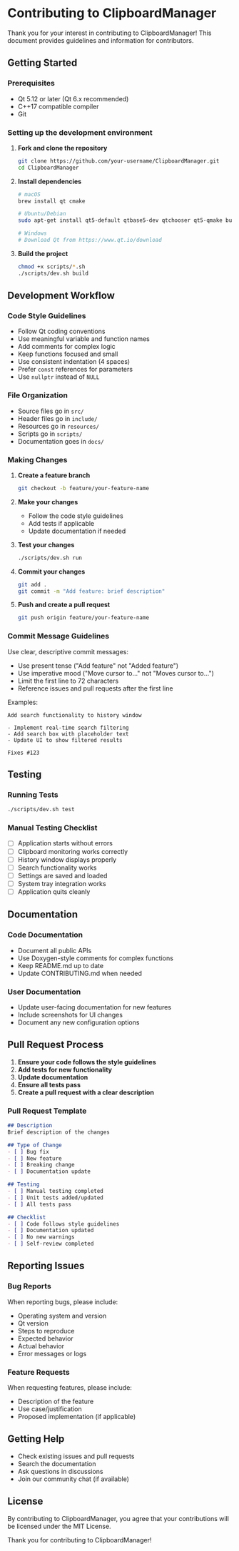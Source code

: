 # Contributing to ClipboardManager

Thank you for your interest in contributing to ClipboardManager! This document provides guidelines and information for contributors.

## Getting Started

### Prerequisites
- Qt 5.12 or later (Qt 6.x recommended)
- C++17 compatible compiler
- Git

### Setting up the development environment

1. **Fork and clone the repository**
   ```bash
   git clone https://github.com/your-username/ClipboardManager.git
   cd ClipboardManager
   ```

2. **Install dependencies**
   ```bash
   # macOS
   brew install qt cmake
   
   # Ubuntu/Debian
   sudo apt-get install qt5-default qtbase5-dev qtchooser qt5-qmake build-essential cmake
   
   # Windows
   # Download Qt from https://www.qt.io/download
   ```

3. **Build the project**
   ```bash
   chmod +x scripts/*.sh
   ./scripts/dev.sh build
   ```

## Development Workflow

### Code Style Guidelines

- Follow Qt coding conventions
- Use meaningful variable and function names
- Add comments for complex logic
- Keep functions focused and small
- Use consistent indentation (4 spaces)
- Prefer `const` references for parameters
- Use `nullptr` instead of `NULL`

### File Organization

- Source files go in `src/`
- Header files go in `include/`
- Resources go in `resources/`
- Scripts go in `scripts/`
- Documentation goes in `docs/`

### Making Changes

1. **Create a feature branch**
   ```bash
   git checkout -b feature/your-feature-name
   ```

2. **Make your changes**
   - Follow the code style guidelines
   - Add tests if applicable
   - Update documentation if needed

3. **Test your changes**
   ```bash
   ./scripts/dev.sh run
   ```

4. **Commit your changes**
   ```bash
   git add .
   git commit -m "Add feature: brief description"
   ```

5. **Push and create a pull request**
   ```bash
   git push origin feature/your-feature-name
   ```

### Commit Message Guidelines

Use clear, descriptive commit messages:

- Use present tense ("Add feature" not "Added feature")
- Use imperative mood ("Move cursor to..." not "Moves cursor to...")
- Limit the first line to 72 characters
- Reference issues and pull requests after the first line

Examples:
```
Add search functionality to history window

- Implement real-time search filtering
- Add search box with placeholder text
- Update UI to show filtered results

Fixes #123
```

## Testing

### Running Tests
```bash
./scripts/dev.sh test
```

### Manual Testing Checklist
- [ ] Application starts without errors
- [ ] Clipboard monitoring works correctly
- [ ] History window displays properly
- [ ] Search functionality works
- [ ] Settings are saved and loaded
- [ ] System tray integration works
- [ ] Application quits cleanly

## Documentation

### Code Documentation
- Document all public APIs
- Use Doxygen-style comments for complex functions
- Keep README.md up to date
- Update CONTRIBUTING.md when needed

### User Documentation
- Update user-facing documentation for new features
- Include screenshots for UI changes
- Document any new configuration options

## Pull Request Process

1. **Ensure your code follows the style guidelines**
2. **Add tests for new functionality**
3. **Update documentation**
4. **Ensure all tests pass**
5. **Create a pull request with a clear description**

### Pull Request Template
```markdown
## Description
Brief description of the changes

## Type of Change
- [ ] Bug fix
- [ ] New feature
- [ ] Breaking change
- [ ] Documentation update

## Testing
- [ ] Manual testing completed
- [ ] Unit tests added/updated
- [ ] All tests pass

## Checklist
- [ ] Code follows style guidelines
- [ ] Documentation updated
- [ ] No new warnings
- [ ] Self-review completed
```

## Reporting Issues

### Bug Reports
When reporting bugs, please include:
- Operating system and version
- Qt version
- Steps to reproduce
- Expected behavior
- Actual behavior
- Error messages or logs

### Feature Requests
When requesting features, please include:
- Description of the feature
- Use case/justification
- Proposed implementation (if applicable)

## Getting Help

- Check existing issues and pull requests
- Search the documentation
- Ask questions in discussions
- Join our community chat (if available)

## License

By contributing to ClipboardManager, you agree that your contributions will be licensed under the MIT License.

Thank you for contributing to ClipboardManager!
